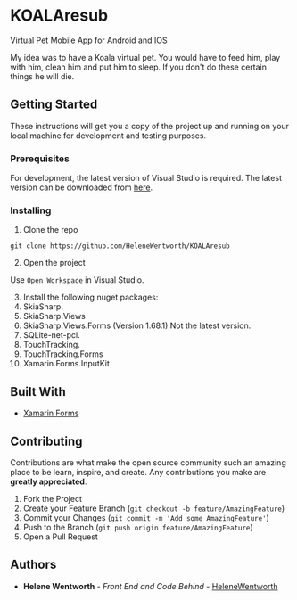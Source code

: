 # KOALAresub
Virtual Pet Mobile App for Android and IOS

My idea was to have a Koala virtual pet. You would have to feed him, play with him,
clean him and put him to sleep. If you don't do these certain things he will die.

## Getting Started

These instructions will get you a copy of the project up and running on your local machine for development and testing purposes.

### Prerequisites

For development, the latest version of Visual Studio is required. The latest version can be downloaded from [here](https://visualstudio.microsoft.com/downloads/).

<!--A step by step series of examples that tell you how to get a development env running-->
### Installing

1. Clone the repo
```
git clone https://github.com/HeleneWentworth/KOALAresub
```
2. Open the project

Use `Open Workspace` in Visual Studio.

3. Install the following nuget packages:
1. SkiaSharp.
2. SkiaSharp.Views
3. SkiaSharp.Views.Forms (Version 1.68.1) Not the latest version.
4. SQLite-net-pcl.
5. TouchTracking.
6. TouchTracking.Forms
7. Xamarin.Forms.InputKit


## Built With

* [Xamarin Forms](https://docs.microsoft.com/en-us/xamarin/xamarin-forms/)


## Contributing

Contributions are what make the open source community such an amazing place to be learn, inspire, and create. Any contributions you make are **greatly appreciated**.

1. Fork the Project
2. Create your Feature Branch (`git checkout -b feature/AmazingFeature`)
3. Commit your Changes (`git commit -m 'Add some AmazingFeature'`)
4. Push to the Branch (`git push origin feature/AmazingFeature`)
5. Open a Pull Request

## Authors

* **Helene Wentworth** - *Front End and Code Behind* - [HeleneWentworth](https://github.com/HeleneWentworth/KOALAresub)
